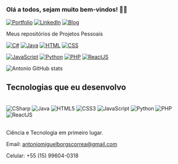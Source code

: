 ### Olá a todos, sejam muito bem-vindos! 🖐🏼

[![Portfolio](https://img.shields.io/badge/website-000000?style=for-the-badge&logo=About.me&logoColor=white)](https://antoniomiguel03.github.io/antoniomiguel.github.io/)
[![LinkedIn](https://img.shields.io/badge/LinkedIn-0077B5?style=for-the-badge&logo=linkedin&logoColor=white)](https://www.linkedin.com/in/ant%C3%B4nio-miguel-borges-correa-1a3340253/)
[![Blog](https://img.shields.io/badge/Blogger-FF5722?style=for-the-badge&logo=blogger&logoColor=white)](https://astrolabworld.blogspot.com/)

Meus repositórios de Projetos Pessoais

[![C#](https://github-readme-stats.vercel.app/api/pin/?username=AntonioMiguel03&repo=Projetos_C_Sharp)](https://github.com/AntonioMiguel03/Projetos_C_Sharp)
[![Java](https://github-readme-stats.vercel.app/api/pin/?username=AntonioMiguel03&repo=Projetos_Java)](https://github.com/AntonioMiguel03/Projetos_Java)
[![HTML](https://github-readme-stats.vercel.app/api/pin/?username=AntonioMiguel03&repo=Projetos_HTML)](https://github.com/AntonioMiguel03/Projetos_HTML)
[![CSS](https://github-readme-stats.vercel.app/api/pin/?username=AntonioMiguel03&repo=Projetos_CSS)](https://github.com/AntonioMiguel03/Projetos_CSS)

[![JavaScript](https://github-readme-stats.vercel.app/api/pin/?username=AntonioMiguel03&repo=Projetos_JavaScript)](https://github.com/AntonioMiguel03/Projetos_JavaScript)
[![Python](https://github-readme-stats.vercel.app/api/pin/?username=AntonioMiguel03&repo=Projetos_Python)](https://github.com/AntonioMiguel03/Projetos_JavaScript)
[![PHP](https://github-readme-stats.vercel.app/api/pin/?username=AntonioMiguel03&repo=Projetos_PHP)](https://github.com/AntonioMiguel03/Projetos_PHP)
[![ReactJS](https://github-readme-stats.vercel.app/api/pin/?username=AntonioMiguel03&repo=Projetos_ReactJS)](https://github.com/AntonioMiguel03/Projetos_ReactJS)


![Antonio GitHub stats](https://github-readme-stats.vercel.app/api?username=AntonioMiguel03&show_icons=true&theme=dark)

## Tecnologias que eu desenvolvo

<div style = "display: inline_block"><br/>
  <img align = "center" alt = "CSharp" src = "https://img.shields.io/badge/C%23-239120?style=for-the-badge&logo=c-sharp&logoColor=white" />
  <img align = "center" alt = "Java" src = "https://img.shields.io/badge/Java-ED8B00?style=for-the-badge&logo=openjdk&logoColor=white" />
  <img align = "center" alt = "HTML5" src = "https://img.shields.io/badge/HTML5-E34F26?style=for-the-badge&logo=html5&logoColor=white" />
  <img align = "center" alt = "CSS3" src = "https://img.shields.io/badge/CSS3-1572B6?style=for-the-badge&logo=css3&logoColor=white" />
  <img align = "center" alt = "JavaScript" src = "https://img.shields.io/badge/JavaScript-323330?style=for-the-badge&logo=javascript&logoColor=F7DF1E" />
  <img align = "center" alt = "Python" src = "https://img.shields.io/badge/Python-3776AB?style=for-the-badge&logo=python&logoColor=white" />
  <img align = "center" alt = "PHP" src = "https://img.shields.io/badge/PHP-777BB4?style=for-the-badge&logo=php&logoColor=white" />
  <img align = "center" alt = "ReactJS" src = "https://img.shields.io/badge/React-20232A?style=for-the-badge&logo=react&logoColor=61DAFB" />
</div><br/>

Ciência e Tecnologia em primeiro lugar.


Email: antoniomiguelborgscorrea@gmail.com

Celular: +55 (15) 99604-0318

<!-- Versao Link dos Repositorios -->
<!-- 

- [Projetos Pessoais em C#](https://github.com/AntonioMiguel03/Projetos_C_Sharp)<br/>
- [Projetos Pessoais em Java](https://github.com/AntonioMiguel03/Projetos_Java)<br/>
- [Projetos Pessoais em HTML](https://github.com/AntonioMiguel03/Projetos_HTML)<br/>
- [Projetos Pessoais em CSS](https://github.com/AntonioMiguel03/Projetos_CSS)<br/>
- [Projetos Pessoais em JavaScript](https://github.com/AntonioMiguel03/Projetos_JavaScript)<br/>
- [Projetos Pessoais em Python](https://github.com/AntonioMiguel03/Projetos_Python)<br/>
- [Projetos Pessoais em PHP](https://github.com/AntonioMiguel03/Projetos_PHP)<br/>
- [Projetos Pessoais em ReactJS](https://github.com/AntonioMiguel03/Projetos_ReactJS)<br/>

-->

